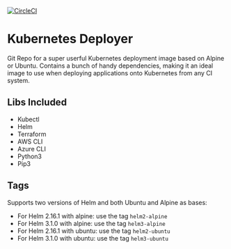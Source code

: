 [![CircleCI](https://circleci.com/gh/colibridigital/kubernetes-deployer.svg?style=svg)](https://circleci.com/gh/colibridigital/kubernetes-deployer)

# Kubernetes Deployer
Git Repo for a super userful Kubernetes deployment image based on Alpine or Ubuntu.  Contains a bunch of handy dependencies, making it an ideal image to use when deploying applications onto Kubernetes from any CI system.

## Libs Included
- Kubectl
- Helm
- Terraform
- AWS CLI
- Azure CLI
- Python3
- Pip3

## Tags
Supports two versions of Helm and both Ubuntu and Alpine as bases:
- For Helm 2.16.1 with alpine: use the tag `helm2-alpine`
- For Helm 3.1.0 with alpine: use the tag `helm3-alpine`
- For Helm 2.16.1 with ubuntu: use the tag `helm2-ubuntu`
- For Helm 3.1.0 with ubuntu: use the tag `helm3-ubuntu`

